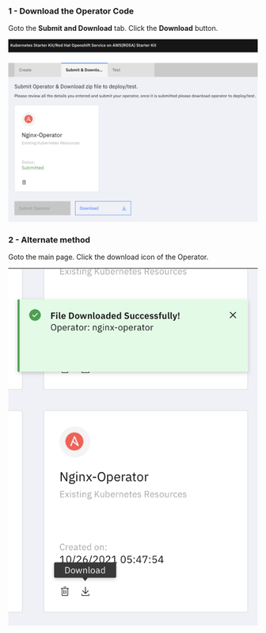 ### 1 - Download the Operator Code

Goto the **Submit and Download** tab. Click the **Download** button.

![Download1](../_images/Download1.png)

### 2 - Alternate method

Goto the main page. Click the download icon of the Operator.

![](../_images/Download2.png)